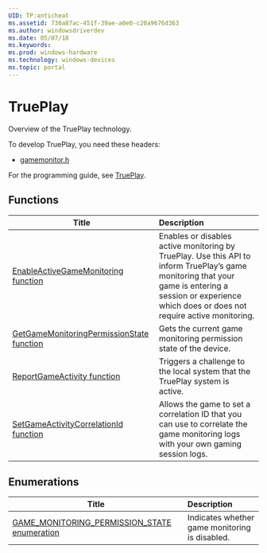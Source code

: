 ```yaml
---
UID: TP:anticheat
ms.assetid: 730a87ac-451f-39ae-a0e0-c20a9676d363
ms.author: windowsdriverdev
ms.date: 05/07/18
ms.keywords: 
ms.prod: windows-hardware
ms.technology: windows-devices
ms.topic: portal
---
```


# TruePlay



Overview of the TruePlay technology.

To develop TruePlay, you need these headers:

 * [gamemonitor.h](..\gamemonitor\index.md)

For the programming guide, see [TruePlay](https://review.docs.microsoft.com/en-us/win32-test/anticheat).

## Functions

| Title   | Description   |
| ---- |:---- |
| [EnableActiveGameMonitoring function](..\gamemonitor\nf-gamemonitor-enableactivegamemonitoring.md) | Enables or disables active monitoring by TruePlay. Use this API to inform TruePlay’s game monitoring that your game is entering a session or experience which does or does not require active monitoring. |
| [GetGameMonitoringPermissionState function](..\gamemonitor\nf-gamemonitor-getgamemonitoringpermissionstate.md) | Gets the current game monitoring permission state of the device. |
| [ReportGameActivity function](..\gamemonitor\nf-gamemonitor-reportgameactivity.md) | Triggers a challenge to the local system that the TruePlay system is active. |
| [SetGameActivityCorrelationId function](..\gamemonitor\nf-gamemonitor-setgameactivitycorrelationid.md) | Allows the game to set a correlation ID that you can use to correlate the game monitoring logs with your own gaming session logs. |

## Enumerations

| Title   | Description   |
| ---- |:---- |
| [GAME_MONITORING_PERMISSION_STATE enumeration](..\gamemonitor\ne-gamemonitor-game_monitoring_permission_state.md) | Indicates whether game monitoring is disabled. |
